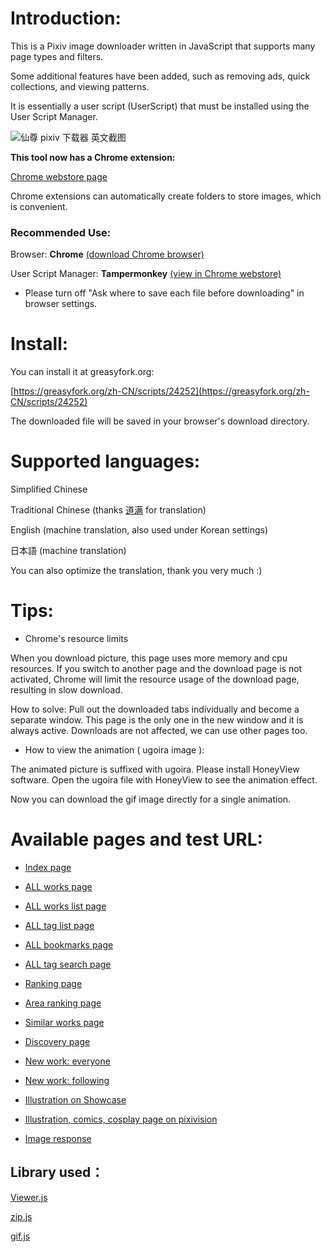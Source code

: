 # Introduction:

This is a Pixiv image downloader written in JavaScript that supports many page types and filters.

Some additional features have been added, such as removing ads, quick collections, and viewing patterns.

It is essentially a user script (UserScript) that must be installed using the User Script Manager.

![仙尊 pixiv 下载器 英文截图](https://wx3.sinaimg.cn/large/640defebly1fw920pxevij20pf0h1q5b.jpg)

**This tool now has a Chrome extension:**

[Chrome webstore page](https://chrome.google.com/webstore/detail/hfgoikdmppghehigkckknikdgdcjbfpl)

Chrome extensions can automatically create folders to store images, which is convenient.

### Recommended Use:

Browser: **Chrome** [(download Chrome browser)](https://www.google.com/chrome/)

User Script Manager: **Tampermonkey** [(view in Chrome webstore)](https://chrome.google.com/webstore/detail/tampermonkey/dhdgffkkebhmkfjojejmpbldmpobfkfo)

- Please turn off "Ask where to save each file before downloading" in browser settings.

# Install:

You can install it at greasyfork.org:

[https://greasyfork.org/zh-CN/scripts/24252](https://greasyfork.org/zh-CN/scripts/24252)

The downloaded file will be saved in your browser's download directory.

# Supported languages:

Simplified Chinese

Traditional Chinese (thanks [道满](https://zhtw.me/) for translation)

English (machine translation, also used under Korean settings)

日本語 (machine translation)

You can also optimize the translation, thank you very much :)

# Tips:

- Chrome's resource limits

When you download picture, this page uses more memory and cpu resources. If you switch to another page and the download page is not activated, Chrome will limit the resource usage of the download page, resulting in slow download.

How to solve: Pull out the downloaded tabs individually and become a separate window. This page is the only one in the new window and it is always active. Downloads are not affected, we can use other pages too.

- How to view the animation ( ugoira image ):

The animated picture is suffixed with ugoira. Please install HoneyView software. Open the ugoira file with HoneyView to see the animation effect.

Now you can download the gif image directly for a single animation.

# Available pages and test URL:

- [Index page](https://www.pixiv.net/)

- [ALL works page](https://www.pixiv.net/member_illust.php?mode=medium&illust_id=62751951)

- [ALL works list page](https://www.pixiv.net/member_illust.php?id=544479)

- [ALL tag list page](https://www.pixiv.net/member_illust.php?id=544479&tag=%E6%9D%B1%E6%96%B9)

- [ALL bookmarks page](https://www.pixiv.net/bookmark.php?id=544479)

- [ALL tag search page](https://www.pixiv.net/search.php?s_mode=s_tag&word=saber)

- [Ranking page](https://www.pixiv.net/ranking.php)

- [Area ranking page](https://www.pixiv.net/ranking_area.php?type=state&no=0)

- [Similar works page](https://www.pixiv.net/bookmark_add.php?id=63148723)

- [Discovery page](https://www.pixiv.net/discovery)

- [New work: everyone](https://www.pixiv.net/new_illust.php)

- [New work: following](https://www.pixiv.net/bookmark_new_illust.php)

- [Illustration on Showcase](https://www.pixiv.net/showcase/a/3190/)

- [Illustration, comics, cosplay page on pixivision](https://www.pixivision.net/zh/a/3190)

- [Image response](https://www.pixiv.net/response.php?mode=all&id=194231)

## Library used：

[Viewer.js](https://github.com/fengyuanchen/viewerjs)

[zip.js](https://github.com/gildas-lormeau/zip.js)

[gif.js](https://github.com/jnordberg/gif.js)